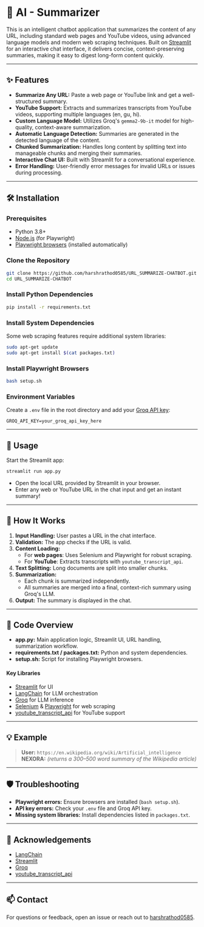 # 🚀 AI - Summarizer

This is an intelligent chatbot application that summarizes the content of any URL, including standard web pages and YouTube videos, using advanced language models and modern web scraping techniques. Built on [Streamlit](https://streamlit.io/) for an interactive chat interface, it delivers concise, context-preserving summaries, making it easy to digest long-form content quickly.

---

## ✨ Features

- **Summarize Any URL:** Paste a web page or YouTube link and get a well-structured summary.
- **YouTube Support:** Extracts and summarizes transcripts from YouTube videos, supporting multiple languages (en, gu, hi).
- **Custom Language Model:** Utilizes Groq's `gemma2-9b-it` model for high-quality, context-aware summarization.
- **Automatic Language Detection:** Summaries are generated in the detected language of the content.
- **Chunked Summarization:** Handles long content by splitting text into manageable chunks and merging their summaries.
- **Interactive Chat UI:** Built with Streamlit for a conversational experience.
- **Error Handling:** User-friendly error messages for invalid URLs or issues during processing.

---

## 🛠️ Installation

### Prerequisites

- Python 3.8+
- [Node.js](https://nodejs.org/) (for Playwright)
- [Playwright browsers](https://playwright.dev/python/docs/browsers) (installed automatically)

### Clone the Repository

```bash
git clone https://github.com/harshrathod0585/URL_SUMMARIZE-CHATBOT.git
cd URL_SUMMARIZE-CHATBOT
```

### Install Python Dependencies

```bash
pip install -r requirements.txt
```

### Install System Dependencies

Some web scraping features require additional system libraries:

```bash
sudo apt-get update
sudo apt-get install $(cat packages.txt)
```

### Install Playwright Browsers

```bash
bash setup.sh
```

### Environment Variables

Create a `.env` file in the root directory and add your [Groq API key](https://groq.com/):

```
GROQ_API_KEY=your_groq_api_key_here
```

---

## 🚀 Usage

Start the Streamlit app:

```bash
streamlit run app.py
```

- Open the local URL provided by Streamlit in your browser.
- Enter any web or YouTube URL in the chat input and get an instant summary!

---

## 🧩 How It Works

1. **Input Handling:** User pastes a URL in the chat interface.
2. **Validation:** The app checks if the URL is valid.
3. **Content Loading:**
   - For **web pages**: Uses Selenium and Playwright for robust scraping.
   - For **YouTube**: Extracts transcripts with `youtube_transcript_api`.
4. **Text Splitting:** Long documents are split into smaller chunks.
5. **Summarization:**
   - Each chunk is summarized independently.
   - All summaries are merged into a final, context-rich summary using Groq's LLM.
6. **Output:** The summary is displayed in the chat.

---

## 📝 Code Overview

- **app.py:** Main application logic, Streamlit UI, URL handling, summarization workflow.
- **requirements.txt / packages.txt:** Python and system dependencies.
- **setup.sh:** Script for installing Playwright browsers.

#### Key Libraries

- [Streamlit](https://streamlit.io/) for UI
- [LangChain](https://python.langchain.com/) for LLM orchestration
- [Groq](https://groq.com/) for LLM inference
- [Selenium](https://www.selenium.dev/) & [Playwright](https://playwright.dev/) for web scraping
- [youtube_transcript_api](https://pypi.org/project/youtube-transcript-api/) for YouTube support

---

## 💡 Example

> **User:** `https://en.wikipedia.org/wiki/Artificial_intelligence`  
> **NEXORA:** *(returns a 300–500 word summary of the Wikipedia article)*

---

## 🛡️ Troubleshooting

- **Playwright errors:** Ensure browsers are installed (`bash setup.sh`).
- **API key errors:** Check your `.env` file and Groq API key.
- **Missing system libraries:** Install dependencies listed in `packages.txt`.

---

## 🙏 Acknowledgements

- [LangChain](https://python.langchain.com/)
- [Streamlit](https://streamlit.io/)
- [Groq](https://groq.com/)
- [youtube_transcript_api](https://pypi.org/project/youtube-transcript-api/)

---

## 📫 Contact

For questions or feedback, open an issue or reach out to [harshrathod0585](https://github.com/harshrathod0585).
